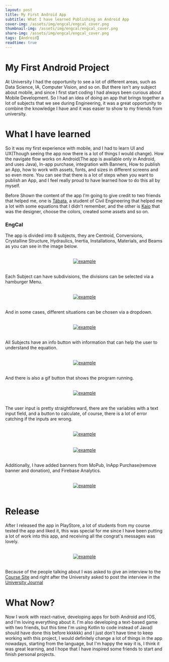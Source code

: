 ```yaml
---
layout: post
title: My First Android App
subtitle: What I have learned Publishing an Android App
cover-img: /assets/img/engcal/engcal_cover.png
thumbnail-img: /assets/img/engcal/engcal_cover.png
share-img: /assets/img/engcal/engcal_cover.png
tags: [Android]
readtime: true
---
```


# My First Android Project

At University I had the opportunity to see a lot of different areas, such as Data Science, IA, Computer Vision, and so on. But there isn't any subject about mobile, and since I first start coding I had always been curious about Mobile Development. So I had an idea of doing an app that brings together a lot of subjects that we see during Engineering, it was a great opportunity to combine the knowledge I have and it was easier to show to my friends from university.

# What I have learned

So it was my first experience with mobile, and I had to learn UI and UX(Though seeing the app now there is a lot of things I would change).
How the navigate flow works on Android(The app is available only in Android, and uses Java), In-app purchase, integration with Banners, How to publish an App, how to work with assets, fonts, and sizes in different screens and so even more. You can see that there is a lot of steps when you want to publish an App, and I feel really proud to have learned how to do this all by myself.

Before Shown the content of the app I'm going to give credit to two friends that helped me, one is <a href="https://www.linkedin.com/in/t%C3%A1bata-moreira-90997547/">Tábata</a>, a student of Civil Engineering that helped me a lot with some equations that I didn't remember, and the other is <a href="https://www.linkedin.com/in/kaio-ara%C3%BAjo-2461831b1/">Kaio</a> that was the designer, choose the colors, created some assets and so on.

### EngCal

The app is divided into 8 subjects, they are Centroid, Conversions, Crystalline Structure, Hydraulics, Inertia, Installations, Materials, and Beams as you can see in the image below.

<br />
<div style="text-align:center;">
  <a href="/MyBlog/assets/img/engcal/engcal_menu.jpeg">
    <img src="/MyBlog/assets/img/engcal/engcal_menu.jpeg" alt="example">
  </a>
</div>
<br />

Each Subject can have subdivisions, the divisions can be selected via a hamburger Menu.

<br />
<div style="text-align:center;">
  <a href="/MyBlog/assets/img/engcal/engcal_hamburguer_menu.jpg">
    <img src="/MyBlog/assets/img/engcal/engcal_hamburguer_menu.jpg" alt="example">
  </a>
</div>
<br />

And in some cases, different situations can be chosen via a dropdown.

<br />
<div style="text-align:center;">
  <a href="/MyBlog/assets/img/engcal/engcal_dropdown.jpg">
    <img src="/MyBlog/assets/img/engcal/engcal_dropdown.jpg" alt="example">
  </a>
</div>
<br />

All Subjects have an info button with information that can help the user to understand the equation.

<br />
<div style="text-align:center;">
  <a href="/MyBlog/assets/img/engcal/engcal_infobutton.jpg">
    <img src="/MyBlog/assets/img/engcal/engcal_infobutton.jpg" alt="example">
  </a>
</div>
<br />

And there is also a gif button that shows the program running.

<br />
<div style="text-align:center;">
  <a href="/MyBlog/assets/img/engcal/gif_hidraulicas.gif">
    <img src="/MyBlog/assets/img/engcal/gif_hidraulicas.gif" alt="example">
  </a>
</div>
<br />

The user input is pretty straightforward, there are the variables with a text input field, and a button to calculate, of course, there is a lot of error catching if the inputs are wrong.

<br />
<div style="text-align:center;">
  <a href="/MyBlog/assets/img/engcal/engcal_input_example.jpeg">
    <img src="/MyBlog/assets/img/engcal/engcal_input_example.jpeg" alt="example">
  </a>
</div>
<br />

<br />
<div style="text-align:center;">
  <a href="/MyBlog/assets/img/engcal/engcal_error_example.jpg">
    <img src="/MyBlog/assets/img/engcal/engcal_error_example.jpg" alt="example">
  </a>
</div>
<br />

Additionally, I have added banners from MoPub, InApp Purchase(remove banner and donation), and Firebase Analytics.

<br />
<div style="text-align:center;">
  <a href="/MyBlog/assets/img/engcal/firebase.jpg">
    <img src="/MyBlog/assets/img/engcal/firebase.jpg" alt="example">
  </a>
</div>
<br />

# Release

After I released the app in PlayStore, a lot of students from my course tested the app and liked it, this was special for me since I have been putting a lot of work into this app, and receiving all the congrat's messages was lovely.

<br />
<div style="text-align:center;">
  <a href="/MyBlog/assets/img/engcal/facebook.jpeg">
    <img src="/MyBlog/assets/img/engcal/facebook.jpeg" alt="example">
  </a>
</div>
<br />

Because of the people talking about I was asked to give an interview to the <a href="https://www.ect.ufrn.br/egresso-da-ect-desenvolve-aplicativo-mobile/">Course Site</a> and right after the University asked to post the interview in the <a href="https://ufrn.br/imprensa/noticias/38574/aplicativo-facilita-visualizacao-de-formulas-e-calculos">University Journal</a>

# What Now?

Now I work with react-native, developing apps for both Android and IOS, and I'm loving everything about it. I'm also developing a text-based game with two friends, but this time I'm using Kotlin to code instead of Java(I should have done this before kkkkkk) and I just don't have time to keep working with this project, I would definitely change a lot of things in the app nowadays, starting from the language, but I'm happy the way it is, I think it was great learning, and I hope that I have inspired some friends to start and finish personal projects.
